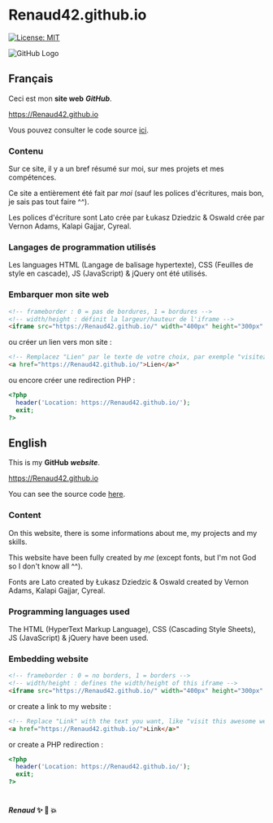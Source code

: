 # Renaud42.github.io

[![License: MIT](https://img.shields.io/badge/License-MIT-yellow.svg)](https://github.com/Renaud42/Renaud42.github.io/blob/master/LICENSE)

![GitHub Logo](https://avatars0.githubusercontent.com/u/28383784?s=115&v=4)

## Français

Ceci est mon **site web** ***GitHub***.

https://Renaud42.github.io

Vous pouvez consulter le code source [ici](https://github.com/Renaud42/Renaud42.github.io).

### Contenu

Sur ce site, il y a un bref résumé sur moi, sur mes projets et mes compétences.

Ce site a entièrement été fait par *moi* (sauf les polices d'écritures, mais bon, je sais pas tout faire ^^).

Les polices d'écriture sont Lato crée par Łukasz Dziedzic & Oswald crée par Vernon Adams, Kalapi Gajjar, Cyreal.

### Langages de programmation utilisés

Les languages HTML (Langage de balisage hypertexte), CSS (Feuilles de style en cascade), JS (JavaScript) & jQuery ont été utilisés.


### Embarquer mon site web

```html
<!-- frameborder : 0 = pas de bordures, 1 = bordures -->
<!-- width/height : définit la largeur/hauteur de l'iframe -->
<iframe src="https://Renaud42.github.io/" width="400px" height="300px" frameborder="0" />
```

ou créer un lien vers mon site :
```html
<!-- Remplacez "Lien" par le texte de votre choix, par exemple "visitez ce site incroyable svp" -->
<a href="https://Renaud42.github.io/">Lien</a>"
```

ou encore créer une redirection PHP :
```php
<?php
  header('Location: https://Renaud42.github.io/');
  exit;
?>
```


## English

This is my **GitHub** ***website***.

https://Renaud42.github.io

You can see the source code [here](https://github.com/Renaud42/Renaud42.github.io).

### Content

On this website, there is some informations about me, my projects and my skills.

This website have been fully created by *me* (except fonts, but I'm not God so I don't know all ^^).

Fonts are Lato created by Łukasz Dziedzic & Oswald created by Vernon Adams, Kalapi Gajjar, Cyreal.

### Programming languages used

The HTML (HyperText Markup Language), CSS (Cascading Style Sheets), JS (JavaScript) & jQuery have been used.


### Embedding website

```html
<!-- frameborder : 0 = no borders, 1 = borders -->
<!-- width/height : defines the width/height of this iframe -->
<iframe src="https://Renaud42.github.io/" width="400px" height="300px" frameborder="0" />
```

or create a link to my website :
```html
<!-- Replace "Link" with the text you want, like "visit this awesome website plz" -->
<a href="https://Renaud42.github.io/">Link</a>"
```

or create a PHP redirection :
```php
<?php
  header('Location: https://Renaud42.github.io/');
  exit;
?>
```

#


####                              *Renaud* :sparkles: :camel: :boom:
